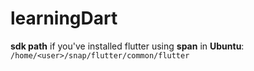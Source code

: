 # learningDart


**sdk path** if you've installed flutter using **span** in **Ubuntu**: 
`/home/<user>/snap/flutter/common/flutter`

